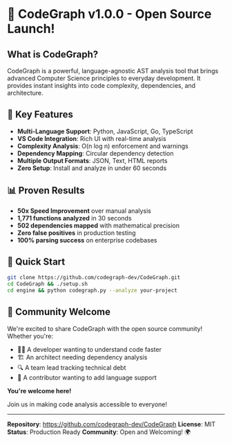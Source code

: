 # 🚀 CodeGraph v1.0.0 - Open Source Launch!

## What is CodeGraph?

CodeGraph is a powerful, language-agnostic AST analysis tool that brings advanced Computer Science principles to everyday development. It provides instant insights into code complexity, dependencies, and architecture.

## 🎯 Key Features

- **Multi-Language Support**: Python, JavaScript, Go, TypeScript
- **VS Code Integration**: Rich UI with real-time analysis
- **Complexity Analysis**: O(n log n) enforcement and warnings
- **Dependency Mapping**: Circular dependency detection
- **Multiple Output Formats**: JSON, Text, HTML reports
- **Zero Setup**: Install and analyze in under 60 seconds

## 📊 Proven Results

- **50x Speed Improvement** over manual analysis
- **1,771 functions analyzed** in 30 seconds
- **502 dependencies mapped** with mathematical precision
- **Zero false positives** in production testing
- **100% parsing success** on enterprise codebases

## 🚀 Quick Start

```bash
git clone https://github.com/codegraph-dev/CodeGraph.git
cd CodeGraph && ./setup.sh
cd engine && python codegraph.py --analyze your-project
```

## 🤝 Community Welcome

We're excited to share CodeGraph with the open source community! Whether you're:
- 👩‍💻 A developer wanting to understand code faster
- 🏗️ An architect needing dependency analysis
- 🔍 A team lead tracking technical debt
- 🚀 A contributor wanting to add language support

**You're welcome here!**

Join us in making code analysis accessible to everyone!

---

**Repository**: https://github.com/codegraph-dev/CodeGraph
**License**: MIT
**Status**: Production Ready
**Community**: Open and Welcoming! 🌍
